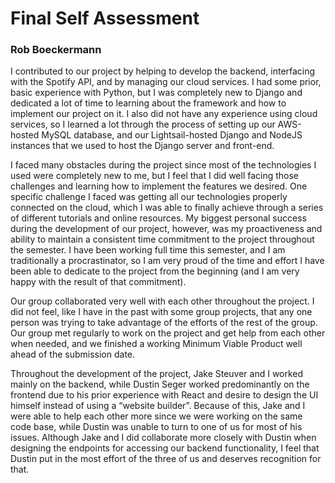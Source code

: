# Final Self Assessment

### Rob Boeckermann

I contributed to our project by helping to develop the backend, interfacing with the Spotify API, and by managing our cloud services. I had some prior, basic experience with Python, but I was completely new to Django and dedicated a lot of time to learning about the framework and how to implement our project on it. I also did not have any experience using cloud services, so I learned a lot through the process of setting up our AWS-hosted MySQL database, and our Lightsail-hosted Django and NodeJS instances that we used to host the Django server and front-end. 

I faced many obstacles during the project since most of the technologies I used were completely new to me, but I feel that I did well facing those challenges and learning how to implement the features we desired. One specific challenge I faced was getting all our technologies properly connected on the cloud, which I was able to finally achieve through a series of different tutorials and online resources. My biggest personal success during the development of our project, however, was my proactiveness and ability to maintain a consistent time commitment to the project throughout the semester. I have been working full time this semester, and I am traditionally a procrastinator, so I am very proud of the time and effort I have been able to dedicate to the project from the beginning (and I am very happy with the result of that commitment).

Our group collaborated very well with each other throughout the project. I did not feel, like I have in the past with some group projects, that any one person was trying to take advantage of the efforts of the rest of the group. Our group met regularly to work on the project and get help from each other when needed, and we finished a working Minimum Viable Product well ahead of the submission date. 

Throughout the development of the project, Jake Steuver and I worked mainly on the backend, while Dustin Seger worked predominantly on the frontend due to his prior experience with React and desire to design the UI himself instead of using a “website builder”. Because of this, Jake and I were able to help each other more since we were working on the same code base, while Dustin was unable to turn to one of us for most of his issues. Although Jake and I did collaborate more closely with Dustin when designing the endpoints for accessing our backend functionality, I feel that Dustin put in the most effort of the three of us and deserves recognition for that.
